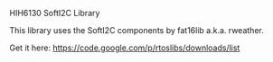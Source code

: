HIH6130 SoftI2C Library

This library uses the SoftI2C components by fat16lib a.k.a. rweather.

Get it here:  https://code.google.com/p/rtoslibs/downloads/list